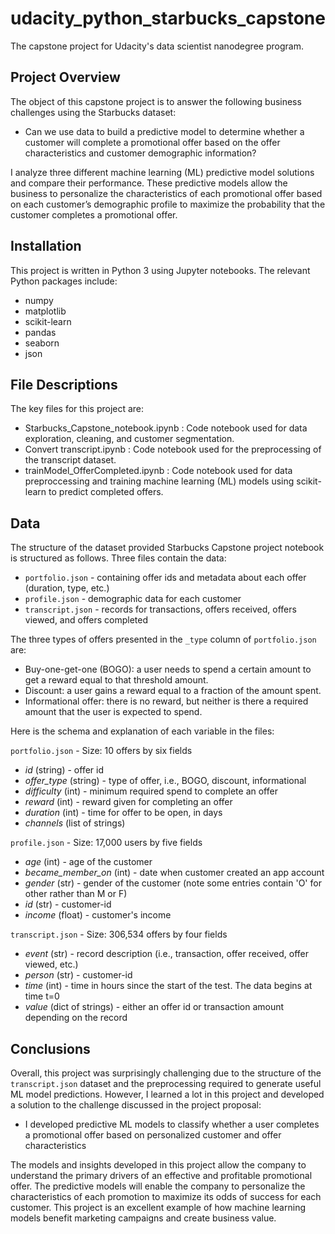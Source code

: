 # udacity_python_starbucks_capstone

The capstone project for Udacity's data scientist nanodegree program.

## Project Overview

The object of this capstone project is to answer the following business challenges using the Starbucks dataset:

* Can we use data to build a predictive model to determine whether a customer will complete a promotional offer based on the offer characteristics and customer demographic information?

I analyze three different machine learning (ML) predictive model solutions and compare their performance. These predictive models allow the business to personalize the characteristics of each promotional offer based on each customer’s demographic profile to maximize the probability that the customer completes a promotional offer.

## Installation

This project is written in Python 3 using Jupyter notebooks. The relevant Python packages include:

* numpy
* matplotlib
* scikit-learn
* pandas
* seaborn
* json

## File Descriptions

The key files for this project are:

* Starbucks_Capstone_notebook.ipynb : Code notebook used for data exploration, cleaning, and customer segmentation.
* Convert transcript.ipynb : Code notebook used for the preprocessing of the transcript dataset.
* trainModel_OfferCompleted.ipynb : Code notebook used for data preproccessing and training machine learning (ML) models using scikit-learn to predict completed offers.

## Data

The structure of the dataset provided Starbucks Capstone project notebook is structured as follows. Three files contain the data:
* `portfolio.json` - containing offer ids and metadata about each offer (duration, type, etc.)
* `profile.json` - demographic data for each customer
* `transcript.json` - records for transactions, offers received, offers viewed, and offers completed

The three types of offers presented in the `_type` column of `portfolio.json` are:
* Buy-one-get-one (BOGO): a user needs to spend a certain amount to get a reward equal to that threshold amount.
* Discount: a user gains a reward equal to a fraction of the amount spent. 
* Informational offer: there is no reward, but neither is there a required amount that the user is expected to spend.

Here is the schema and explanation of each variable in the files:

`portfolio.json` - Size: 10 offers by six fields
* *id* (string) - offer id
* *offer_type* (string) - type of offer, i.e., BOGO, discount, informational
* *difficulty* (int) - minimum required spend to complete an offer
* *reward* (int) - reward given for completing an offer
* *duration* (int) - time for offer to be open, in days
* *channels* (list of strings)

`profile.json` - Size: 17,000 users by five fields
* *age* (int) - age of the customer
* *became_member_on* (int) - date when customer created an app account
* *gender* (str) - gender of the customer (note some entries contain 'O' for other rather than M or F)
* *id* (str) - customer-id
* *income* (float) - customer's income

`transcript.json` - Size: 306,534 offers by four fields
* *event* (str) - record description (i.e., transaction, offer received, offer viewed, etc.)
* *person* (str) - customer-id
* *time* (int) - time in hours since the start of the test. The data begins at time t=0
* *value* (dict of strings) - either an offer id or transaction amount depending on the record

## Conclusions

Overall, this project was surprisingly challenging due to the structure of the `transcript.json` dataset and the preprocessing required to generate useful ML model predictions. However, I learned a lot in this project and developed a solution to the challenge discussed in the project proposal:

* I developed predictive ML models to classify whether a user completes a promotional offer based on personalized customer and offer characteristics

The models and insights developed in this project allow the company to understand the primary drivers of an effective and profitable promotional offer. The predictive models will enable the company to personalize the characteristics of each promotion to maximize its odds of success for each customer. This project is an excellent example of how machine learning models benefit marketing campaigns and create business value.
